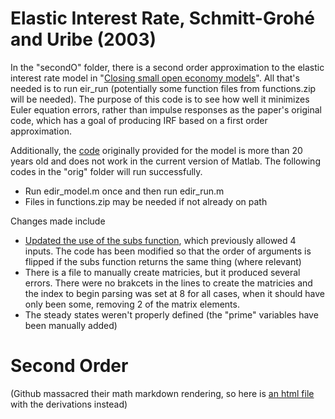 # Elastic Interest Rate, Schmitt-Grohé and Uribe (2003)
In the "secondO" folder, there is a second order approximation to the elastic interest rate model in "[Closing small open economy models](https://www1.columbia.edu/~mu2166/closing_jie.pdf)". All that's needed is to run eir_run (potentially some function files from functions.zip will be needed). The purpose of this code is to see how well it minimizes Euler equation errors, rather than impulse responses as the paper's original code, which has a goal of producing IRF based on a first order approximation. 

Additionally, the [code](https://www1.columbia.edu/~mu2166/closing.htm) originally provided for the model is more than 20 years old and does not work in the current version of Matlab. The following codes in the "orig" folder will run successfully. 
* Run edir_model.m once and then run edir_run.m
* Files in functions.zip may be needed if not already on path

Changes made include 
* [Updated the use of the subs function](https://www.mathworks.com/matlabcentral/answers/449408-error-using-sym-subs-too-many-input-arguments-error-in-mx_model-line-176-f-subs-f-cup-cu-0), which previously allowed 4 inputs. The code has been modified so that the order of arguments is flipped if the subs function returns the same thing (where relevant)
* There is a file to manually create matricies, but it produced several errors. There were no brakcets in the lines to create the matricies and the index to begin parsing was set at 8 for all cases, when it should have only been some, removing 2 of the matrix elements.
* The steady states weren't properly defined (the "prime" variables have been manually added)

# Second Order
(Github massacred their math markdown rendering, so here is [an html file](https://raw.githack.com/paulbousquet/Macro-Models/main/ElasticIR/secondO.html) with the derivations instead)
